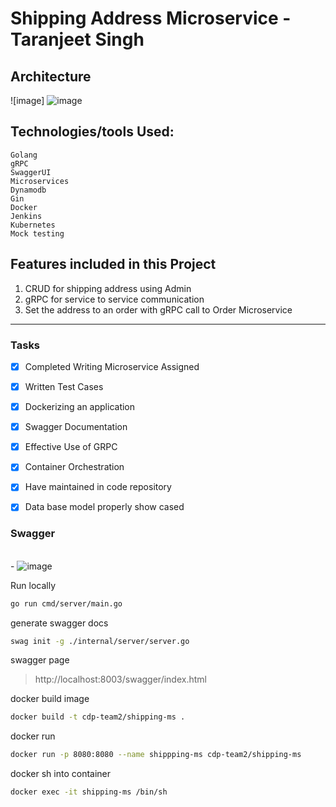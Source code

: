 # Shipping Address Microservice - Taranjeet Singh

## Architecture

![image] ![image](https://user-images.githubusercontent.com/42766421/164994074-732fd1a6-b756-4198-9737-7167fc7c38c0.png)

## Technologies/tools Used:
    Golang
    gRPC
    SwaggerUI
    Microservices
    Dynamodb
    Gin
    Docker
    Jenkins
    Kubernetes
    Mock testing

## Features included in this Project
1) CRUD for shipping address using Admin
2) gRPC for service to service communication
3) Set the address to an order with gRPC call to Order Microservice
-------------------------------------------------------


### Tasks

- [x] Completed Writing Microservice Assigned
- [x] Written Test Cases
- [x] Dockerizing an application
- [x] Swagger Documentation
- [x] Effective Use of GRPC
- [x] Container Orchestration
- [x] Have maintained in code repository
- [x] Data base model properly show cased


### Swagger
<br>- ![image](https://user-images.githubusercontent.com/42766421/164994126-c3dcfc80-abbf-47be-b6d1-e0acde8ea80b.png)



Run locally 
```sh
go run cmd/server/main.go
```

generate swagger docs
```sh
swag init -g ./internal/server/server.go
```

swagger page
> http://localhost:8003/swagger/index.html

docker build image
```sh
docker build -t cdp-team2/shipping-ms .
```

docker run
```sh
docker run -p 8080:8080 --name shippping-ms cdp-team2/shipping-ms
```

docker sh into container
```sh
docker exec -it shipping-ms /bin/sh

